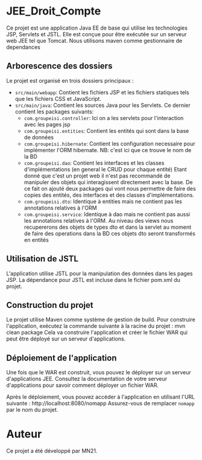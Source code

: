 # JEE_Droit_Compte

Ce projet est une application Java EE de base qui utilise les technologies JSP, Servlets et JSTL. Elle est conçue pour être exécutée sur un serveur web JEE tel que Tomcat. Nous utilisons maven comme gestionnaire de dependances

## Arborescence des dossiers

Le projet est organisé en trois dossiers principaux :

* `src/main/webapp`: Contient les fichiers JSP et les fichiers statiques tels que les fichiers CSS et JavaScript.
* `src/main/java`: Contient les sources Java pour les Servlets.
  Ce dernier contient les packages suivants:
  - `com.groupeisi.controller`: Ici on a les servlets pour l'interaction avec les pages jsp
  - `com.groupeisi.entities`: Contient les entités qui sont dans la base de données
  - `com.groupeisi.hibernate`: Contient les configuration necessaire pour implémenter l'ORM hibernate. NB: c'est ici que ce trouve le nom de la BD
  - `com.groupeisi.dao`: Contient les interfaces et les classes d'implémentations (en general le CRUD pour chaque entité)
  Etant donné que c'est un projet web il n'est pas recommandé de manipuler des objets qui interagissent directement avec la base. De ce fait on ajouté deux packages     qui vont nous permettre de faire des copies des entités, des interfaces et des classes d'implémentations.
  - `com.groupeisi.dto`:  Identique à entities mais ne contient pas les annotations relatives à l'ORM
  - `com.groupeisi.service`: Identique à dao mais ne contient pas aussi les annotations relatives à l'ORM.
  Au niveau des views nous recupererons des objets de types dto et dans la servlet au moment de faire des operations dans la BD ces objets dto seront transformés en     entités


## Utilisation de JSTL

L'application utilise JSTL pour la manipulation des données dans les pages JSP. La dépendance pour JSTL est incluse dans le fichier pom.xml du projet.

## Construction du projet

Le projet utilise Maven comme système de gestion de build. Pour construire l'application, exécutez la commande suivante à la racine du projet : mvn clean package
Cela va construire l'application et créer le fichier WAR qui peut être déployé sur un serveur d'applications.

## Déploiement de l'application

Une fois que le WAR est construit, vous pouvez le déployer sur un serveur d'applications JEE. Consultez la documentation de votre serveur d'applications pour savoir comment déployer un fichier WAR.

Après le déploiement, vous pouvez accéder à l'application en utilisant l'URL suivante : http://localhost:8080/nomapp
Assurez-vous de remplacer `nomapp` par le nom du projet.

# Auteur
Ce projet a été développé par MN21.
